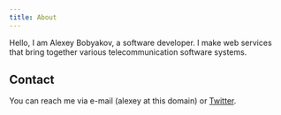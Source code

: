 ```yaml
---
title: About
---
```


Hello, I am Alexey Bobyakov, a software developer. I make web services that bring together various telecommunication software systems.

Contact
-------

You can reach me via e-mail (alexey at this domain) or [Twitter](https://twitter.com/kureimoru "Kureimoru at Twitter").
